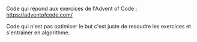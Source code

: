 Code qui répond aux exercices de l'Advent of Code : https://adventofcode.com/

Code qui n'est pas optimiser le but c'est juste de resoudre les exercices et s'entrainer en algorithme. 
